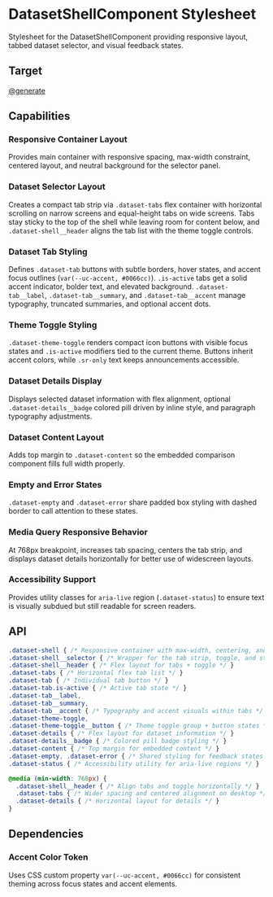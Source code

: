 # DatasetShellComponent Stylesheet

Stylesheet for the DatasetShellComponent providing responsive layout, tabbed dataset selector, and visual feedback states.

## Target

[@generate](../../../../src/app/components/datasets/dataset-shell.component.css)

## Capabilities

### Responsive Container Layout

Provides main container with responsive spacing, max-width constraint, centered layout, and neutral background for the selector panel.

### Dataset Selector Layout

Creates a compact tab strip via `.dataset-tabs` flex container with horizontal scrolling on narrow screens and equal-height tabs on wide screens. Tabs stay sticky to the top of the shell while leaving room for content below, and `.dataset-shell__header` aligns the tab list with the theme toggle controls.

### Dataset Tab Styling

Defines `.dataset-tab` buttons with subtle borders, hover states, and accent focus outlines (`var(--uc-accent, #0066cc)`). `.is-active` tabs get a solid accent indicator, bolder text, and elevated background. `.dataset-tab__label`, `.dataset-tab__summary`, and `.dataset-tab__accent` manage typography, truncated summaries, and optional accent dots.

### Theme Toggle Styling

`.dataset-theme-toggle` renders compact icon buttons with visible focus states and `.is-active` modifiers tied to the current theme. Buttons inherit accent colors, while `.sr-only` text keeps announcements accessible.

### Dataset Details Display

Displays selected dataset information with flex alignment, optional `.dataset-details__badge` colored pill driven by inline style, and paragraph typography adjustments.

### Dataset Content Layout

Adds top margin to `.dataset-content` so the embedded comparison component fills full width properly.

### Empty and Error States

`.dataset-empty` and `.dataset-error` share padded box styling with dashed border to call attention to these states.

### Media Query Responsive Behavior

At 768px breakpoint, increases tab spacing, centers the tab strip, and displays dataset details horizontally for better use of widescreen layouts.

### Accessibility Support

Provides utility classes for `aria-live` region (`.dataset-status`) to ensure text is visually subdued but still readable for screen readers.

## API

```css { .api }
.dataset-shell { /* Responsive container with max-width, centering, and neutral background */ }
.dataset-shell__selector { /* Wrapper for the tab strip, toggle, and status */ }
.dataset-shell__header { /* Flex layout for tabs + toggle */ }
.dataset-tabs { /* Horizontal flex tab list */ }
.dataset-tab { /* Individual tab button */ }
.dataset-tab.is-active { /* Active tab state */ }
.dataset-tab__label,
.dataset-tab__summary,
.dataset-tab__accent { /* Typography and accent visuals within tabs */ }
.dataset-theme-toggle,
.dataset-theme-toggle__button { /* Theme toggle group + button states */ }
.dataset-details { /* Flex layout for dataset information */ }
.dataset-details__badge { /* Colored pill badge styling */ }
.dataset-content { /* Top margin for embedded content */ }
.dataset-empty, .dataset-error { /* Shared styling for feedback states */ }
.dataset-status { /* Accessibility utility for aria-live regions */ }

@media (min-width: 768px) {
  .dataset-shell__header { /* Align tabs and toggle horizontally */ }
  .dataset-tabs { /* Wider spacing and centered alignment on desktop */ }
  .dataset-details { /* Horizontal layout for details */ }
}
```

## Dependencies

### Accent Color Token

Uses CSS custom property `var(--uc-accent, #0066cc)` for consistent theming across focus states and accent elements.
